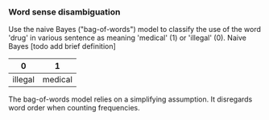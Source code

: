 ### Word sense disambiguation

Use the naive Bayes ("bag-of-words") model to classify the use of the word 'drug' in various sentence as meaning 'medical' (1) or 'illegal' (0).
Naive Bayes [todo add brief definition]

0 | 1
--|--
illegal | medical

The bag-of-words model relies on a simplifying assumption. It disregards word order when counting frequencies. 
